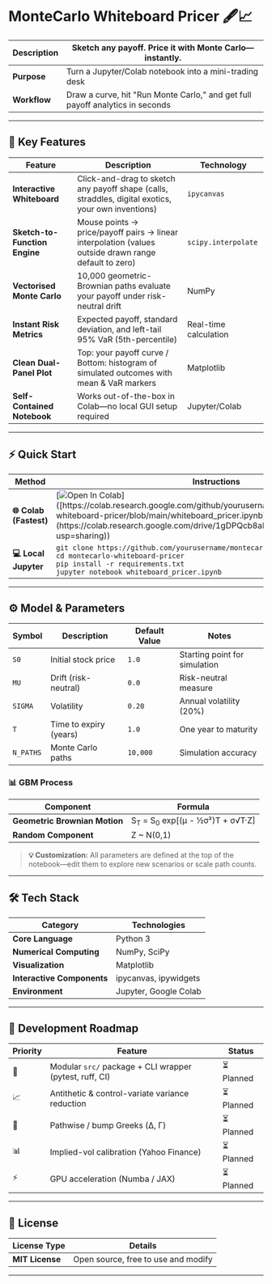 # MonteCarlo Whiteboard Pricer 🖋📈

| **Description** | **Sketch any payoff. Price it with Monte Carlo—instantly.** |
|-----------------|--------------------------------------------------------------|
| **Purpose** | Turn a Jupyter/Colab notebook into a mini-trading desk |
| **Workflow** | Draw a curve, hit "Run Monte Carlo," and get full payoff analytics in seconds |

---

## 🚀 Key Features

| Feature | Description | Technology |
|---------|-------------|------------|
| **Interactive Whiteboard** | Click-and-drag to sketch any payoff shape (calls, straddles, digital exotics, your own inventions) | `ipycanvas` |
| **Sketch-to-Function Engine** | Mouse points → price/payoff pairs → linear interpolation (values outside drawn range default to zero) | `scipy.interpolate` |
| **Vectorised Monte Carlo** | 10,000 geometric-Brownian paths evaluate your payoff under risk-neutral drift | NumPy |
| **Instant Risk Metrics** | Expected payoff, standard deviation, and left-tail 95% VaR (5th-percentile) | Real-time calculation |
| **Clean Dual-Panel Plot** | Top: your payoff curve / Bottom: histogram of simulated outcomes with mean & VaR markers | Matplotlib |
| **Self-Contained Notebook** | Works out-of-the-box in Colab—no local GUI setup required | Jupyter/Colab |

---

## ⚡ Quick Start

| Method | Instructions |
|--------|--------------|
| **🌐 Colab (Fastest)** | [![Open In Colab]([https://colab.research.google.com/assets/colab-badge.svg](https://colab.research.google.com/drive/1gDPQcb8aNJiNRojrRzR0R1Yz6iklP0kM?usp=sharing))]([https://colab.research.google.com/github/yourusername/montecarlo-whiteboard-pricer/blob/main/whiteboard_pricer.ipynb](https://colab.research.google.com/drive/1gDPQcb8aNJiNRojrRzR0R1Yz6iklP0kM?usp=sharing)) |
| **💻 Local Jupyter** | `git clone https://github.com/yourusername/montecarlo-whiteboard-pricer.git`<br>`cd montecarlo-whiteboard-pricer`<br>`pip install -r requirements.txt`<br>`jupyter notebook whiteboard_pricer.ipynb` |

---

## ⚙️ Model & Parameters

| Symbol | Description | Default Value | Notes |
|--------|-------------|---------------|-------|
| `S0` | Initial stock price | `1.0` | Starting point for simulation |
| `MU` | Drift (risk-neutral) | `0.0` | Risk-neutral measure |
| `SIGMA` | Volatility | `0.20` | Annual volatility (20%) |
| `T` | Time to expiry (years) | `1.0` | One year to maturity |
| `N_PATHS` | Monte Carlo paths | `10,000` | Simulation accuracy |

### 📊 GBM Process

| Component | Formula |
|-----------|---------|
| **Geometric Brownian Motion** | S<sub>T</sub> = S<sub>0</sub> exp[(μ - ½σ²)T + σ√T·Z] |
| **Random Component** | Z ~ N(0,1) |

> **💡 Customization:** All parameters are defined at the top of the notebook—edit them to explore new scenarios or scale path counts.

---

## 🛠️ Tech Stack

| Category | Technologies |
|----------|-------------|
| **Core Language** | Python 3 |
| **Numerical Computing** | NumPy, SciPy |
| **Visualization** | Matplotlib |
| **Interactive Components** | ipycanvas, ipywidgets |
| **Environment** | Jupyter, Google Colab |

---

## 🧭 Development Roadmap

| Priority | Feature | Status |
|----------|---------|--------|
| 🔧 | Modular `src/` package + CLI wrapper (pytest, ruff, CI) | ⏳ Planned |
| 📈 | Antithetic & control-variate variance reduction | ⏳ Planned |
| 🔢 | Pathwise / bump Greeks (Δ, Γ) | ⏳ Planned |
| 📊 | Implied-vol calibration (Yahoo Finance) | ⏳ Planned |
| ⚡ | GPU acceleration (Numba / JAX) | ⏳ Planned |

---

## 📄 License

| License Type | Details |
|--------------|---------|
| **MIT License** | Open source, free to use and modify |

---

